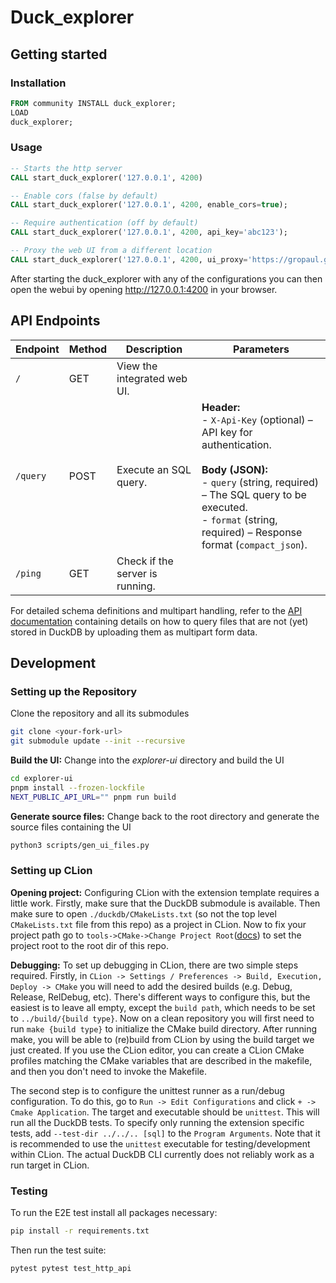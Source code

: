 # Duck_explorer

## Getting started

### Installation

```sql
FROM community INSTALL duck_explorer;
LOAD
duck_explorer;
```

### Usage

```sql
-- Starts the http server
CALL start_duck_explorer('127.0.0.1', 4200)

-- Enable cors (false by default)
CALL start_duck_explorer('127.0.0.1', 4200, enable_cors=true);

-- Require authentication (off by default)
CALL start_duck_explorer('127.0.0.1', 4200, api_key='abc123');

-- Proxy the web UI from a different location
CALL start_duck_explorer('127.0.0.1', 4200, ui_proxy='https://gropaul.github.io/explorer/');
```

After starting the duck_explorer with any of the configurations you can then open the webui by
opening http://127.0.0.1:4200 in your browser.

## API Endpoints

| Endpoint | Method | Description                     | Parameters                                                                                                                                                                                                                                 |
|----------|--------|---------------------------------|--------------------------------------------------------------------------------------------------------------------------------------------------------------------------------------------------------------------------------------------|
| `/`      | GET    | View the integrated web UI.     |                                                                                                                                                                                                                                            |
| `/query` | POST   | Execute an SQL query.           | **Header:** <br> - `X-Api-Key` (optional) – API key for authentication. <br><br> **Body (JSON):** <br> - `query` (string, required) – The SQL query to be executed. <br> - `format` (string, required) – Response format (`compact_json`). |
| `/ping`  | GET    | Check if the server is running. |                                                                                                                                                                                                                                            |

For detailed schema definitions and multipart handling, refer to the [API documentation](openapi.yaml) containing
details on how to query files that are not (yet) stored in DuckDB by uploading them as multipart form data.

## Development

### Setting up the Repository

Clone the repository and all its submodules

```bash
git clone <your-fork-url>
git submodule update --init --recursive
```

**Build the UI:** Change into the _explorer-ui_ directory and build the UI

```bash
cd explorer-ui
pnpm install --frozen-lockfile
NEXT_PUBLIC_API_URL="" pnpm run build
```

**Generate source files:** Change back to the root directory and generate the source files containing the UI

```bash
python3 scripts/gen_ui_files.py
```

### Setting up CLion

**Opening project:**
Configuring CLion with the extension template requires a little work. Firstly, make sure that the DuckDB submodule is
available.
Then make sure to open `./duckdb/CMakeLists.txt` (so not the top level `CMakeLists.txt` file from this repo) as a
project in CLion.
Now to fix your project path go to
`tools->CMake->Change Project Root`([docs](https://www.jetbrains.com/help/clion/change-project-root-directory.html)) to
set the project root to the root dir of this repo.

**Debugging:**
To set up debugging in CLion, there are two simple steps required. Firstly, in
`CLion -> Settings / Preferences -> Build, Execution, Deploy -> CMake` you will need to add the desired builds (e.g.
Debug, Release, RelDebug, etc). There's different ways to configure this, but the easiest is to leave all empty, except
the `build path`, which needs to be set to `../build/{build type}`. Now on a clean repository you will first need to run
`make {build type}` to initialize the CMake build directory. After running make, you will be able to (re)build from
CLion by using the build target we just created. If you use the CLion editor, you can create a CLion CMake profiles
matching the CMake variables that are described in the makefile, and then you don't need to invoke the Makefile.

The second step is to configure the unittest runner as a run/debug configuration. To do this, go to
`Run -> Edit Configurations` and click `+ -> Cmake Application`. The target and executable should be `unittest`. This
will run all the DuckDB tests. To specify only running the extension specific tests, add `--test-dir ../../.. [sql]` to
the `Program Arguments`. Note that it is recommended to use the `unittest` executable for testing/development within
CLion. The actual DuckDB CLI currently does not reliably work as a run target in CLion.

### Testing

To run the E2E test install all packages necessary:

```bash
pip install -r requirements.txt
```

Then run the test suite:

```bash
pytest pytest test_http_api
```